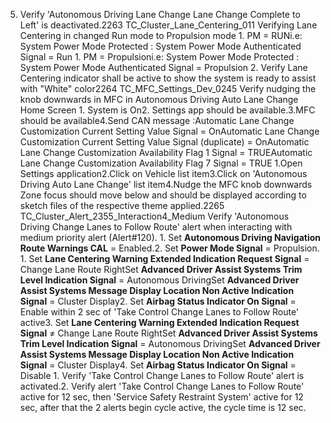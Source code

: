 5. Verify 'Autonomous Driving Lane Change Lane Change Complete to Left' is deactivated.2263 TC_Cluster_Lane_Centering_011 Verifying Lane Centering in changed Run mode to Propulsion mode 1. PM = RUNi.e: System Power Mode Protected : System Power Mode Authenticated Signal = Run 1. PM = Propulsioni.e: System Power Mode Protected : System Power Mode Authenticated Signal = Propulsion 2. Verify Lane Centering indicator shall be active to show the system is ready to assist with "White" color2264 TC_MFC_Settings_Dev_0245 Verify nudging the knob downwards in MFC in Autonomous Driving Auto Lane Change Home Screen 1. System is On2. Settings app should be available.3.MFC should be available4.Send CAN message :Automatic Lane Change Customization Current Setting Value Signal = OnAutomatic Lane Change Customization Current Setting Value Signal (duplicate) = OnAutomatic Lane Change Customization Availability Flag 1 Signal = TRUEAutomatic Lane Change Customization Availability Flag 7 Signal = TRUE 1.Open Settings application2.Click on Vehicle list item3.Click on 'Autonomous Driving Auto Lane Change' list item4.Nudge the MFC knob downwards Zone focus should move below and should be displayed according to sketch files of the respective theme applied.2265 TC_Cluster_Alert_2355_Interaction4_Medium Verify 'Autonomous Driving Change Lanes to Follow Route' alert when interacting with medium priority alert (Alert#120). 1. Set **Autonomous Driving Navigation Route Warnings CAL** = Enabled.2. Set **Power Mode Signal** = Propulsion. 1. Set **Lane Centering Warning Extended Indication Request Signal** = Change Lane Route RightSet **Advanced Driver Assist Systems Trim Level Indication Signal** = Autonomous DrivingSet **Advanced Driver Assist Systems Message Display Location Non Active Indication Signal** = Cluster Display2. Set **Airbag Status Indicator On Signal** = Enable within 2 sec of 'Take Control Change Lanes to Follow Route' active3. Set **Lane Centering Warning Extended Indication Request Signal** ≠ Change Lane Route RightSet **Advanced Driver Assist Systems Trim Level Indication Signal** = Autonomous DrivingSet **Advanced Driver Assist Systems Message Display Location Non Active Indication Signal** = Cluster Display4. Set **Airbag Status Indicator On Signal** = Disable 1. Verify 'Take Control Change Lanes to Follow Route' alert is activated.2. Verify alert 'Take Control Change Lanes to Follow Route' active for 12 sec, then 'Service Safety Restraint System' active for 12 sec, after that the 2 alerts begin cycle active, the cycle time is 12 sec.